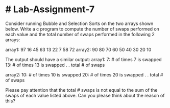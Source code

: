 # # Lab-Assignment-7

Consider running Bubble and Selection Sorts on the two arrays shown below. Write a c program to compute the number of swaps performed on each value and the total number of swaps performed in the following 2 arrays:

array1: 97  16  45  63  13  22  7  58  72
array2: 90  80  70  60  50  40  30  20  10

The output should have a similar output:
array1:
7: # of times 7 is swapped
13: # of times 13 is swapped
.
.
total # of swaps

array2:
10: # of times 10 is swapped
20: # of times 20 is swapped
.
.
total # of swaps

Please pay attention that the total # swaps is not equal to the sum of the swaps of each value listed above. Can you please think about the reason of this?
